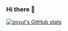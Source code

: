 ### Hi there 👋

[![zoyul's GitHub stats](https://github-readme-stats.vercel.app/api?username=zoyul)](https://github.com/anuraghazra/github-readme-stats)

<!--
**zoyul/zoyul** is a ✨ _special_ ✨ repository because its `README.md` (this file) appears on your GitHub profile.

Here are some ideas to get you started:

- 🔭 I’m currently working on ...
- 🌱 I’m currently learning ...
- 👯 I’m looking to collaborate on ...
- 🤔 I’m looking for help with ...
- 💬 Ask me about ...
- 📫 How to reach me: ...
- 😄 Pronouns: ...
- ⚡ Fun fact: ...
-->
